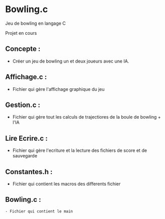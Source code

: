 # Bowling.c
Jeu de bowling en langage C

Projet en cours

## Concepte :
  - Créer un jeu de bowling un et deux joueurs avec une IA.

## Affichage.c :
  - Fichier qui gère l'affichage graphique du jeu
  
## Gestion.c :
  - Fichier qui gère tout les calculs de trajectiores de la boule de bowling + l'IA
  
 ## Lire Ecrire.c : 
  - Fichier qui gère l'ecriture et la lecture des fichiers de score et de sauvegarde
  
 ## Constantes.h :
  - Fichier qui contient les macros des differents fichier 
  
 ## Bowling.c :
    - Fichier qui contient le main
